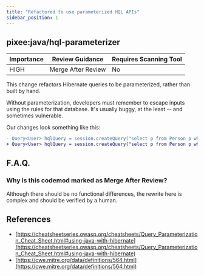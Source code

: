 ```yaml
---
title: "Refactored to use parameterized HQL APIs"
sidebar_position: 1
---
```


## pixee:java/hql-parameterizer

| Importance | Review Guidance    | Requires Scanning Tool |
| ---------- | ------------------ | ---------------------- |
| HIGH       | Merge After Review | No                     |

This change refactors Hibernate queries to be parameterized, rather than built by hand.

Without parameterization, developers must remember to escape inputs using the rules for that database. It's usually buggy, at the least -- and sometimes vulnerable.

Our changes look something like this:

```diff
- Query<User> hqlQuery = session.createQuery("select p from Person p where p.name like '" + tainted + "'");
+ Query<User> hqlQuery = session.createQuery("select p from Person p where p.name like :parameter0").setParameter(":parameter0", tainted);
```

## F.A.Q.

### Why is this codemod marked as Merge After Review?

Although there should be no functional differences, the rewrite here is complex and should be verified by a human.

## References

- [https://cheatsheetseries.owasp.org/cheatsheets/Query_Parameterization_Cheat_Sheet.html#using-java-with-hibernate](https://cheatsheetseries.owasp.org/cheatsheets/Query_Parameterization_Cheat_Sheet.html#using-java-with-hibernate)
- [https://cwe.mitre.org/data/definitions/564.html](https://cwe.mitre.org/data/definitions/564.html)
